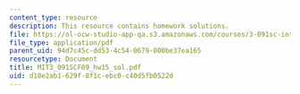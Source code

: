```yaml
---
content_type: resource
description: This resource contains homework solutions.
file: https://ol-ocw-studio-app-qa.s3.amazonaws.com/courses/3-091sc-introduction-to-solid-state-chemistry-fall-2010/d10e2ab1629f8f1cebc0c40d5fb0522d_MIT3_091SCF09_hw15_sol.pdf
file_type: application/pdf
parent_uid: 94d7c45c-dd53-4c54-0679-000be37ea165
resourcetype: Document
title: MIT3_091SCF09_hw15_sol.pdf
uid: d10e2ab1-629f-8f1c-ebc0-c40d5fb0522d
---
```

